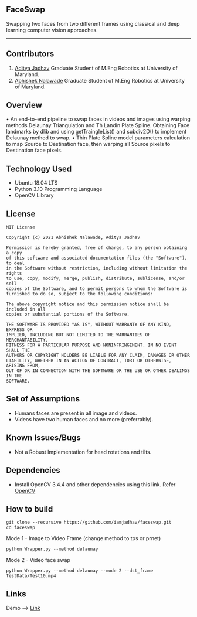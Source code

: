 ## FaceSwap

Swapping two faces from two different frames using classical and deep learning computer vision approaches.

---

## Contributors

1) [Aditya Jadhav](https://github.com/iamjadhav)
Graduate Student of M.Eng Robotics at University of Maryland. 
2) [Abhishek Nalawade](https://github.com/abhishek-nalawade)
Graduate Student of M.Eng Robotics at University of Maryland.

## Overview

• An end-to-end pipeline to swap faces in videos and images using warping methods Delaunay Triangulation and Th Landin Plate Spline. 
  Obtaining Face landmarks by dlib and using getTraingleList() and subdiv2D() to implement Delaunay method to swap.
• Thin Plate Spline model parameters calculation to map Source to Destination face, then warping all Source pixels to Destination face pixels.


## Technology Used


* Ubuntu 18.04 LTS
* Python 3.10 Programming Language
* OpenCV Library

## License 

```
MIT License

Copyright (c) 2021 Abhishek Nalawade, Aditya Jadhav

Permission is hereby granted, free of charge, to any person obtaining a copy
of this software and associated documentation files (the "Software"), to deal
in the Software without restriction, including without limitation the rights
to use, copy, modify, merge, publish, distribute, sublicense, and/or sell
copies of the Software, and to permit persons to whom the Software is
furnished to do so, subject to the following conditions:

The above copyright notice and this permission notice shall be included in all
copies or substantial portions of the Software.

THE SOFTWARE IS PROVIDED "AS IS", WITHOUT WARRANTY OF ANY KIND, EXPRESS OR
IMPLIED, INCLUDING BUT NOT LIMITED TO THE WARRANTIES OF MERCHANTABILITY,
FITNESS FOR A PARTICULAR PURPOSE AND NONINFRINGEMENT. IN NO EVENT SHALL THE
AUTHORS OR COPYRIGHT HOLDERS BE LIABLE FOR ANY CLAIM, DAMAGES OR OTHER
LIABILITY, WHETHER IN AN ACTION OF CONTRACT, TORT OR OTHERWISE, ARISING FROM,
OUT OF OR IN CONNECTION WITH THE SOFTWARE OR THE USE OR OTHER DEALINGS IN THE 
SOFTWARE.
```

## Set of Assumptions 

- Humans faces are present in all image and videos.
- Videos have two human faces and no more (preferrably).

## Known Issues/Bugs 

- Not a Robust Implementation for head rotations and tilts.

## Dependencies

- Install OpenCV 3.4.4 and other dependencies using this link. Refer [OpenCV](https://learnopencv.com/install-opencv-3-4-4-on-ubuntu-18-04/)

## How to build

```
git clone --recursive https://github.com/iamjadhav/faceswap.git
cd faceswap
```

Mode 1 - Image to Video Frame (change method to tps or prnet)
```
python Wrapper.py --method delaunay
```
Mode 2 -  Video face swap
```
python Wrapper.py --method delaunay --mode 2 --dst_frame TestData/Test10.mp4
```

## Links

Demo --> [Link](https://iamjadhav.myportfolio.com/computer-vision)
